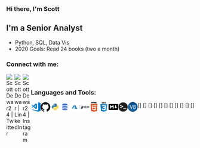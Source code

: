 ### Hi there, I'm Scott

## I'm a Senior Analyst
- Python, SQL, Data Vis
- 2020 Goals: Read 24 books (two a month)

### Connect with me:

[<img align="left" alt="ScottDewar24 | Twitter" width="22px" src="https://cdn.jsdelivr.net/npm/simple-icons@v3/icons/twitter.svg" />][twitter]
[<img align="left" alt="Scott Dewar | LinkedIn" width="22px" src="https://cdn.jsdelivr.net/npm/simple-icons@v3/icons/linkedin.svg" />][linkedin]
[<img align="left" alt="ScottDewar24 | Instagram" width="22px" src="https://cdn.jsdelivr.net/npm/simple-icons@v3/icons/instagram.svg" />][instagram]

<br />

### Languages and Tools:
[<img align="left" alt="visual-studio-code" width="26px" src="https://raw.githubusercontent.com/github/explore/master/topics/visual-studio-code/visual-studio-code.png" />]
[<img align="left" alt="github" width="26px" src="https://raw.githubusercontent.com/github/explore/master/topics/github/github.png" />]
[<img align="left" alt="python" width="26px" src="https://raw.githubusercontent.com/github/explore/master/topics/python/python.png" />]
[<img align="left" alt="sql" width="26px" src="https://raw.githubusercontent.com/github/explore/master/topics/sql/sql.png" />]
[<img align="left" alt="azure" width="26px" src="https://raw.githubusercontent.com/github/explore/master/topics/azure/azure.png" />]
[<img align="left" alt="bash" width="26px" src="https://raw.githubusercontent.com/github/explore/master/topics/bash/bash.png" />]
[<img align="left" alt="html" width="26px" src="https://raw.githubusercontent.com/github/explore/master/topics/html/html.png" />]
[<img align="left" alt="css" width="26px" src="https://raw.githubusercontent.com/github/explore/master/topics/css/css.png" />]
[<img align="left" alt="markdown" width="26px" src="https://raw.githubusercontent.com/github/explore/master/topics/markdown/markdown.png" />]
[<img align="left" alt="terminal" width="26px" src="https://raw.githubusercontent.com/github/explore/master/topics/terminal/terminal.png" />]
[<img align="left" alt="visual-basic" width="26px" src="https://raw.githubusercontent.com/github/explore/master/topics/visual-basic/visual-basic.png" />]

<br />

[twitter]: https://twitter.com/ScottDewar24
[linkedin]: https://linkedin.com/in/scottdewar24
[instagram]: https://instagram.com/scottdewar24